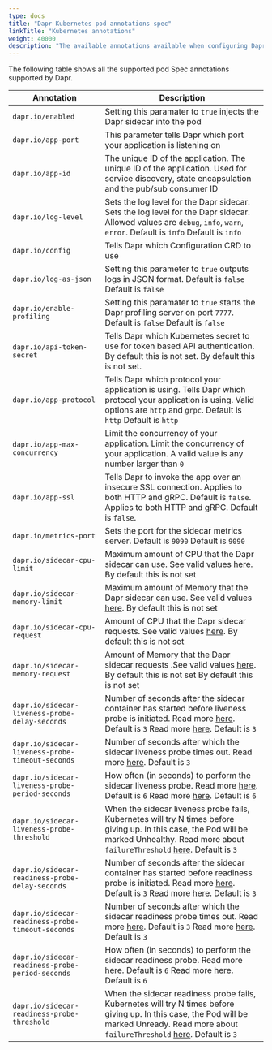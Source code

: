 ```yaml
---
type: docs
title: "Dapr Kubernetes pod annotations spec"
linkTitle: "Kubernetes annotations"
weight: 40000
description: "The available annotations available when configuring Dapr in your Kubernetes environment"
---
```


The following table shows all the supported pod Spec annotations supported by Dapr.

| Annotation                                        | Description                                                                                                                                                                                                                                                                                                                                                                                                      |
| ------------------------------------------------- | ---------------------------------------------------------------------------------------------------------------------------------------------------------------------------------------------------------------------------------------------------------------------------------------------------------------------------------------------------------------------------------------------------------------- |
| `dapr.io/enabled`                                 | Setting this paramater to `true` injects the Dapr sidecar into the pod                                                                                                                                                                                                                                                                                                                                           |
| `dapr.io/app-port`                                | This parameter tells Dapr which port your application is listening on                                                                                                                                                                                                                                                                                                                                            |
| `dapr.io/app-id`                                  | The unique ID of the application. The unique ID of the application. Used for service discovery, state encapsulation and the pub/sub consumer ID                                                                                                                                                                                                                                                                  |
| `dapr.io/log-level`                               | Sets the log level for the Dapr sidecar. Sets the log level for the Dapr sidecar. Allowed values are `debug`, `info`, `warn`, `error`. Default is `info` Default is `info`                                                                                                                                                                                                                                       |
| `dapr.io/config`                                  | Tells Dapr which Configuration CRD to use                                                                                                                                                                                                                                                                                                                                                                        |
| `dapr.io/log-as-json`                             | Setting this parameter to `true` outputs logs in JSON format. Default is `false` Default is `false`                                                                                                                                                                                                                                                                                                              |
| `dapr.io/enable-profiling`                        | Setting this paramater to `true` starts the Dapr profiling server on port `7777`. Default is `false` Default is `false`                                                                                                                                                                                                                                                                                          |
| `dapr.io/api-token-secret`                        | Tells Dapr which Kubernetes secret to use for token based API authentication. By default this is not set. By default this is not set.                                                                                                                                                                                                                                                                            |
| `dapr.io/app-protocol`                            | Tells Dapr which protocol your application is using. Tells Dapr which protocol your application is using. Valid options are `http` and `grpc`. Default is `http` Default is `http`                                                                                                                                                                                                                               |
| `dapr.io/app-max-concurrency`                     | Limit the concurrency of your application. Limit the concurrency of your application. A valid value is any number larger than `0`                                                                                                                                                                                                                                                                                |
| `dapr.io/app-ssl`                                 | Tells Dapr to invoke the app over an insecure SSL connection. Applies to both HTTP and gRPC. Default is `false`. Applies to both HTTP and gRPC. Default is `false`.                                                                                                                                                                                                                                              |
| `dapr.io/metrics-port`                            | Sets the port for the sidecar metrics server. Default is `9090` Default is `9090`                                                                                                                                                                                                                                                                                                                                |
| `dapr.io/sidecar-cpu-limit`                       | Maximum amount of CPU that the Dapr sidecar can use. See valid values [here](https://kubernetes.io/docs/tasks/administer-cluster/manage-resources/quota-memory-cpu-namespace/). By default this is not set                                                                                                                                                                                                       |
| `dapr.io/sidecar-memory-limit`                    | Maximum amount of Memory that the Dapr sidecar can use. See valid values [here](https://kubernetes.io/docs/tasks/administer-cluster/manage-resources/quota-memory-cpu-namespace/). By default this is not set                                                                                                                                                                                                    |
| `dapr.io/sidecar-cpu-request`                     | Amount of CPU that the Dapr sidecar requests. See valid values [here](https://kubernetes.io/docs/tasks/administer-cluster/manage-resources/quota-memory-cpu-namespace/). By default this is not set                                                                                                                                                                                                              |
| `dapr.io/sidecar-memory-request`                  | Amount of Memory that the Dapr sidecar requests .See valid values [here](https://kubernetes.io/docs/tasks/administer-cluster/manage-resources/quota-memory-cpu-namespace/). By default this is not set By default this is not set                                                                                                                                                                                |
| `dapr.io/sidecar-liveness-probe-delay-seconds`    | Number of seconds after the sidecar container has started before liveness probe is initiated. Read more [here](https://kubernetes.io/docs/tasks/configure-pod-container/configure-liveness-readiness-startup-probes/#configure-probes). Default is `3` Read more [here](https://kubernetes.io/docs/tasks/configure-pod-container/configure-liveness-readiness-startup-probes/#configure-probes). Default is `3`  |
| `dapr.io/sidecar-liveness-probe-timeout-seconds`  | Number of seconds after which the sidecar liveness probe times out. Read more [here](https://kubernetes.io/docs/tasks/configure-pod-container/configure-liveness-readiness-startup-probes/#configure-probes). Default is `3`                                                                                                                                                                                     |
| `dapr.io/sidecar-liveness-probe-period-seconds`   | How often (in seconds) to perform the sidecar liveness probe. Read more [here](https://kubernetes.io/docs/tasks/configure-pod-container/configure-liveness-readiness-startup-probes/#configure-probes). Default is `6` Read more [here](https://kubernetes.io/docs/tasks/configure-pod-container/configure-liveness-readiness-startup-probes/#configure-probes). Default is `6`                                  |
| `dapr.io/sidecar-liveness-probe-threshold`        | When the sidecar liveness probe fails, Kubernetes will try N times before giving up. In  this case, the Pod will be marked Unhealthy. Read more about `failureThreshold` [here](https://kubernetes.io/docs/tasks/configure-pod-container/configure-liveness-readiness-startup-probes/#configure-probes). Default is `3`                                                                                          |
| `dapr.io/sidecar-readiness-probe-delay-seconds`   | Number of seconds after the sidecar container has started before readiness probe is initiated. Read more [here](https://kubernetes.io/docs/tasks/configure-pod-container/configure-liveness-readiness-startup-probes/#configure-probes). Default is `3` Read more [here](https://kubernetes.io/docs/tasks/configure-pod-container/configure-liveness-readiness-startup-probes/#configure-probes). Default is `3` |
| `dapr.io/sidecar-readiness-probe-timeout-seconds` | Number of seconds after which the sidecar readiness probe times out. Read more [here](https://kubernetes.io/docs/tasks/configure-pod-container/configure-liveness-readiness-startup-probes/#configure-probes). Default is `3` Read more [here](https://kubernetes.io/docs/tasks/configure-pod-container/configure-liveness-readiness-startup-probes/#configure-probes). Default is `3`                           |
| `dapr.io/sidecar-readiness-probe-period-seconds`  | How often (in seconds) to perform the sidecar readiness probe. Read more [here](https://kubernetes.io/docs/tasks/configure-pod-container/configure-liveness-readiness-startup-probes/#configure-probes). Default is `6` Read more [here](https://kubernetes.io/docs/tasks/configure-pod-container/configure-liveness-readiness-startup-probes/#configure-probes). Default is `6`                                 |
| `dapr.io/sidecar-readiness-probe-threshold`       | When the sidecar readiness probe fails, Kubernetes will try N times before giving up. In  this case, the Pod will be marked Unready. Read more about `failureThreshold` [here](https://kubernetes.io/docs/tasks/configure-pod-container/configure-liveness-readiness-startup-probes/#configure-probes). Default is `3`                                                                                           |
